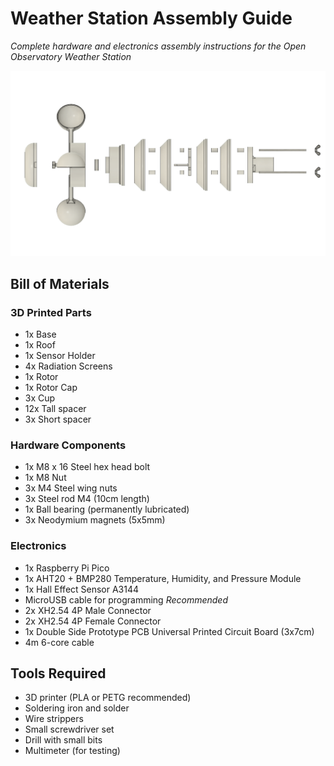 # Weather Station Assembly Guide

*Complete hardware and electronics assembly instructions for the Open Observatory Weather Station*

![ROTSE Weather Station Exploded View](images/side-exploded.png)

## Bill of Materials

### 3D Printed Parts
- 1x Base
- 1x Roof  
- 1x Sensor Holder
- 4x Radiation Screens
- 1x Rotor
- 1x Rotor Cap
- 3x Cup 
- 12x Tall spacer
- 3x Short spacer

### Hardware Components
- 1x M8 x 16 Steel hex head bolt
- 1x M8 Nut
- 3x M4 Steel wing nuts
- 3x Steel rod M4 (10cm length)
- 1x Ball bearing (permanently lubricated)
- 3x Neodymium magnets (5x5mm)

### Electronics
- 1x Raspberry Pi Pico
- 1x AHT20 + BMP280 Temperature, Humidity, and Pressure Module
- 1x Hall Effect Sensor A3144 
- MicroUSB cable for programming
*Recommended*
- 2x XH2.54 4P Male Connector
- 2x XH2.54 4P Female Connector
- 1x Double Side Prototype PCB Universal Printed Circuit Board (3x7cm)
- 4m 6-core cable

## Tools Required
- 3D printer (PLA or PETG recommended)
- Soldering iron and solder
- Wire strippers
- Small screwdriver set
- Drill with small bits
- Multimeter (for testing)
